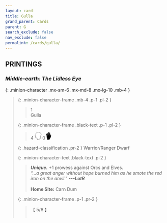 ```yaml
---
layout: card
title: Gulla
grand_parent: Cards
parent: G
search_exclude: false
nav_exclude: false
permalink: /cards/gulla/
---
```


## PRINTINGS


### _Middle-earth: The Lidless Eye_

{: .minion-character .mx-sm-6 .mx-md-8 .mx-lg-10 .mb-4 }
> {: .minion-character-frame .mb-4 .p-1 .pl-2 }
> > <div class="hazard-mp">1</div>
> > <div class="card-name">Gulla</div>
>
> {: .minion-character-frame .black-text .p-1 .pl-2 }
> > 4 ![](/assets/images/mind.svg) 0![](/assets/images/di.svg)
>
> {: .hazard-classification .pr-2 }
> Warrior/Ranger Dwarf
>
> {: .minion-character-text .black-text .p-2 }
> > _**Unique.**_ +1 prowess against Orcs and Elves. <br>_“...a great anger without hope burned him as he smote the red iron on the anvil."_ ***---&#65279;LotR***  <br><br>**Home Site:** Carn Dum 
>
> {: .minion-character-frame .p-1 .pr-2 }
> > <div class="card-shield">【 5/8 】</div>
> > <div class="card-corruption-white">&nbsp;</div>
